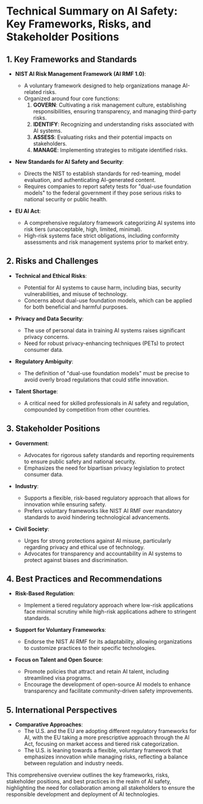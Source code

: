 # Technical Summary on AI Safety: Key Frameworks, Risks, and Stakeholder Positions

## 1. Key Frameworks and Standards
- **NIST AI Risk Management Framework (AI RMF 1.0)**:
  - A voluntary framework designed to help organizations manage AI-related risks.
  - Organized around four core functions:
    1. **GOVERN**: Cultivating a risk management culture, establishing responsibilities, ensuring transparency, and managing third-party risks.
    2. **IDENTIFY**: Recognizing and understanding risks associated with AI systems.
    3. **ASSESS**: Evaluating risks and their potential impacts on stakeholders.
    4. **MANAGE**: Implementing strategies to mitigate identified risks.
  
- **New Standards for AI Safety and Security**:
  - Directs the NIST to establish standards for red-teaming, model evaluation, and authenticating AI-generated content.
  - Requires companies to report safety tests for "dual-use foundation models" to the federal government if they pose serious risks to national security or public health.

- **EU AI Act**:
  - A comprehensive regulatory framework categorizing AI systems into risk tiers (unacceptable, high, limited, minimal).
  - High-risk systems face strict obligations, including conformity assessments and risk management systems prior to market entry.

## 2. Risks and Challenges
- **Technical and Ethical Risks**:
  - Potential for AI systems to cause harm, including bias, security vulnerabilities, and misuse of technology.
  - Concerns about dual-use foundation models, which can be applied for both beneficial and harmful purposes.

- **Privacy and Data Security**:
  - The use of personal data in training AI systems raises significant privacy concerns.
  - Need for robust privacy-enhancing techniques (PETs) to protect consumer data.

- **Regulatory Ambiguity**:
  - The definition of "dual-use foundation models" must be precise to avoid overly broad regulations that could stifle innovation.

- **Talent Shortage**:
  - A critical need for skilled professionals in AI safety and regulation, compounded by competition from other countries.

## 3. Stakeholder Positions
- **Government**:
  - Advocates for rigorous safety standards and reporting requirements to ensure public safety and national security.
  - Emphasizes the need for bipartisan privacy legislation to protect consumer data.

- **Industry**:
  - Supports a flexible, risk-based regulatory approach that allows for innovation while ensuring safety.
  - Prefers voluntary frameworks like NIST AI RMF over mandatory standards to avoid hindering technological advancements.

- **Civil Society**:
  - Urges for strong protections against AI misuse, particularly regarding privacy and ethical use of technology.
  - Advocates for transparency and accountability in AI systems to protect against biases and discrimination.

## 4. Best Practices and Recommendations
- **Risk-Based Regulation**:
  - Implement a tiered regulatory approach where low-risk applications face minimal scrutiny while high-risk applications adhere to stringent standards.

- **Support for Voluntary Frameworks**:
  - Endorse the NIST AI RMF for its adaptability, allowing organizations to customize practices to their specific technologies.

- **Focus on Talent and Open Source**:
  - Promote policies that attract and retain AI talent, including streamlined visa programs.
  - Encourage the development of open-source AI models to enhance transparency and facilitate community-driven safety improvements.

## 5. International Perspectives
- **Comparative Approaches**:
  - The U.S. and the EU are adopting different regulatory frameworks for AI, with the EU taking a more prescriptive approach through the AI Act, focusing on market access and tiered risk categorization.
  - The U.S. is leaning towards a flexible, voluntary framework that emphasizes innovation while managing risks, reflecting a balance between regulation and industry needs.

This comprehensive overview outlines the key frameworks, risks, stakeholder positions, and best practices in the realm of AI safety, highlighting the need for collaboration among all stakeholders to ensure the responsible development and deployment of AI technologies.